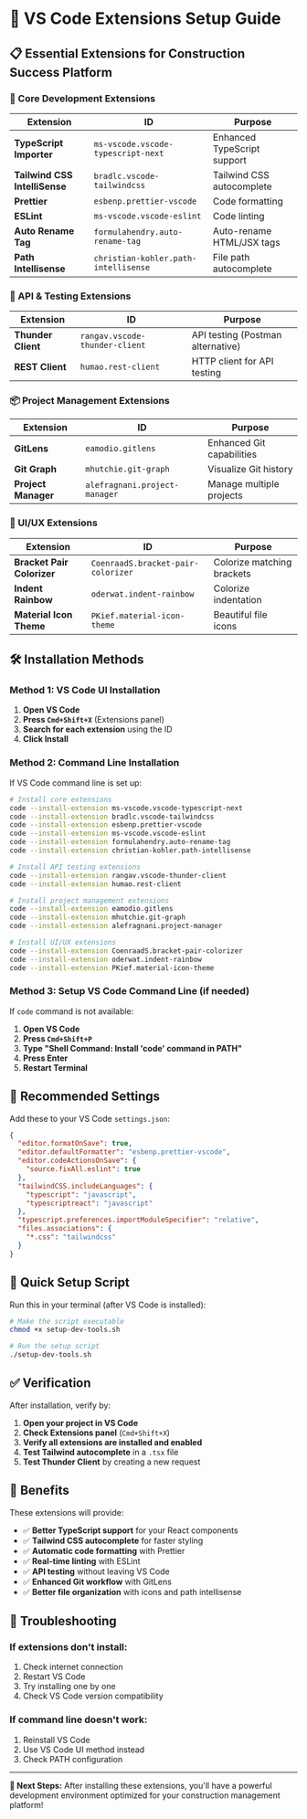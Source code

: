 # 🚀 VS Code Extensions Setup Guide

## 📋 **Essential Extensions for Construction Success Platform**

### **🔧 Core Development Extensions**

| Extension | ID | Purpose |
|-----------|----|---------| 
| **TypeScript Importer** | `ms-vscode.vscode-typescript-next` | Enhanced TypeScript support |
| **Tailwind CSS IntelliSense** | `bradlc.vscode-tailwindcss` | Tailwind CSS autocomplete |
| **Prettier** | `esbenp.prettier-vscode` | Code formatting |
| **ESLint** | `ms-vscode.vscode-eslint` | Code linting |
| **Auto Rename Tag** | `formulahendry.auto-rename-tag` | Auto-rename HTML/JSX tags |
| **Path Intellisense** | `christian-kohler.path-intellisense` | File path autocomplete |

### **🚀 API & Testing Extensions**

| Extension | ID | Purpose |
|-----------|----|---------|
| **Thunder Client** | `rangav.vscode-thunder-client` | API testing (Postman alternative) |
| **REST Client** | `humao.rest-client` | HTTP client for API testing |

### **📦 Project Management Extensions**

| Extension | ID | Purpose |
|-----------|----|---------|
| **GitLens** | `eamodio.gitlens` | Enhanced Git capabilities |
| **Git Graph** | `mhutchie.git-graph` | Visualize Git history |
| **Project Manager** | `alefragnani.project-manager` | Manage multiple projects |

### **🎨 UI/UX Extensions**

| Extension | ID | Purpose |
|-----------|----|---------|
| **Bracket Pair Colorizer** | `CoenraadS.bracket-pair-colorizer` | Colorize matching brackets |
| **Indent Rainbow** | `oderwat.indent-rainbow` | Colorize indentation |
| **Material Icon Theme** | `PKief.material-icon-theme` | Beautiful file icons |

## 🛠️ **Installation Methods**

### **Method 1: VS Code UI Installation**

1. **Open VS Code**
2. **Press `Cmd+Shift+X`** (Extensions panel)
3. **Search for each extension** using the ID
4. **Click Install**

### **Method 2: Command Line Installation**

If VS Code command line is set up:

```bash
# Install core extensions
code --install-extension ms-vscode.vscode-typescript-next
code --install-extension bradlc.vscode-tailwindcss
code --install-extension esbenp.prettier-vscode
code --install-extension ms-vscode.vscode-eslint
code --install-extension formulahendry.auto-rename-tag
code --install-extension christian-kohler.path-intellisense

# Install API testing extensions
code --install-extension rangav.vscode-thunder-client
code --install-extension humao.rest-client

# Install project management extensions
code --install-extension eamodio.gitlens
code --install-extension mhutchie.git-graph
code --install-extension alefragnani.project-manager

# Install UI/UX extensions
code --install-extension CoenraadS.bracket-pair-colorizer
code --install-extension oderwat.indent-rainbow
code --install-extension PKief.material-icon-theme
```

### **Method 3: Setup VS Code Command Line (if needed)**

If `code` command is not available:

1. **Open VS Code**
2. **Press `Cmd+Shift+P`**
3. **Type "Shell Command: Install 'code' command in PATH"**
4. **Press Enter**
5. **Restart Terminal**

## 🎯 **Recommended Settings**

Add these to your VS Code `settings.json`:

```json
{
  "editor.formatOnSave": true,
  "editor.defaultFormatter": "esbenp.prettier-vscode",
  "editor.codeActionsOnSave": {
    "source.fixAll.eslint": true
  },
  "tailwindCSS.includeLanguages": {
    "typescript": "javascript",
    "typescriptreact": "javascript"
  },
  "typescript.preferences.importModuleSpecifier": "relative",
  "files.associations": {
    "*.css": "tailwindcss"
  }
}
```

## 🚀 **Quick Setup Script**

Run this in your terminal (after VS Code is installed):

```bash
# Make the script executable
chmod +x setup-dev-tools.sh

# Run the setup script
./setup-dev-tools.sh
```

## ✅ **Verification**

After installation, verify by:

1. **Open your project in VS Code**
2. **Check Extensions panel** (`Cmd+Shift+X`)
3. **Verify all extensions are installed and enabled**
4. **Test Tailwind autocomplete** in a `.tsx` file
5. **Test Thunder Client** by creating a new request

## 🎉 **Benefits**

These extensions will provide:

- ✅ **Better TypeScript support** for your React components
- ✅ **Tailwind CSS autocomplete** for faster styling
- ✅ **Automatic code formatting** with Prettier
- ✅ **Real-time linting** with ESLint
- ✅ **API testing** without leaving VS Code
- ✅ **Enhanced Git workflow** with GitLens
- ✅ **Better file organization** with icons and path intellisense

## 🔧 **Troubleshooting**

### **If extensions don't install:**
1. Check internet connection
2. Restart VS Code
3. Try installing one by one
4. Check VS Code version compatibility

### **If command line doesn't work:**
1. Reinstall VS Code
2. Use VS Code UI method instead
3. Check PATH configuration

---

**🎯 Next Steps:** After installing these extensions, you'll have a powerful development environment optimized for your construction management platform!
